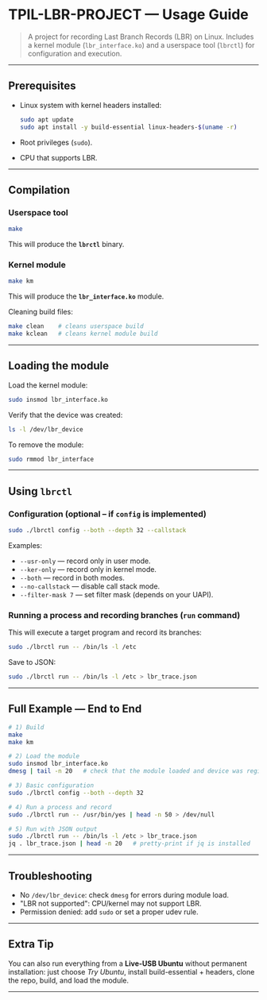 # TPIL-LBR-PROJECT — Usage Guide

> A project for recording Last Branch Records (LBR) on Linux.
> Includes a kernel module (`lbr_interface.ko`) and a userspace tool (`lbrctl`) for configuration and execution.

---

## Prerequisites

* Linux system with kernel headers installed:

  ```bash
  sudo apt update
  sudo apt install -y build-essential linux-headers-$(uname -r)
  ```
* Root privileges (`sudo`).
* CPU that supports LBR.

---

## Compilation

### Userspace tool

```bash
make
```

This will produce the **`lbrctl`** binary.

### Kernel module

```bash
make km
```

This will produce the **`lbr_interface.ko`** module.

Cleaning build files:

```bash
make clean    # cleans userspace build
make kclean   # cleans kernel module build
```

---

## Loading the module

Load the kernel module:

```bash
sudo insmod lbr_interface.ko
```

Verify that the device was created:

```bash
ls -l /dev/lbr_device
```

To remove the module:

```bash
sudo rmmod lbr_interface
```

---

## Using `lbrctl`

### Configuration (optional – if `config` is implemented)

```bash
sudo ./lbrctl config --both --depth 32 --callstack
```

Examples:

* `--usr-only` — record only in user mode.
* `--ker-only` — record only in kernel mode.
* `--both` — record in both modes.
* `--no-callstack` — disable call stack mode.
* `--filter-mask 7` — set filter mask (depends on your UAPI).

### Running a process and recording branches (`run` command)

This will execute a target program and record its branches:

```bash
sudo ./lbrctl run -- /bin/ls -l /etc
```

Save to JSON:

```bash
sudo ./lbrctl run -- /bin/ls -l /etc > lbr_trace.json
```

---

## Full Example — End to End

```bash
# 1) Build
make
make km

# 2) Load the module
sudo insmod lbr_interface.ko
dmesg | tail -n 20   # check that the module loaded and device was registered

# 3) Basic configuration
sudo ./lbrctl config --both --depth 32

# 4) Run a process and record
sudo ./lbrctl run -- /usr/bin/yes | head -n 50 > /dev/null

# 5) Run with JSON output
sudo ./lbrctl run -- /bin/ls -l /etc > lbr_trace.json
jq . lbr_trace.json | head -n 20   # pretty-print if jq is installed
```

---

## Troubleshooting

* No `/dev/lbr_device`: check `dmesg` for errors during module load.
* "LBR not supported": CPU/kernel may not support LBR.
* Permission denied: add `sudo` or set a proper udev rule.

---

## Extra Tip

You can also run everything from a **Live-USB Ubuntu** without permanent installation: just choose *Try Ubuntu*, install build-essential + headers, clone the repo, build, and load the module.
****
